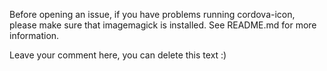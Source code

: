 Before opening an issue, if you have problems running cordova-icon, please make sure that imagemagick is installed.
See README.md for more information.

Leave your comment here, you can delete this text :)
